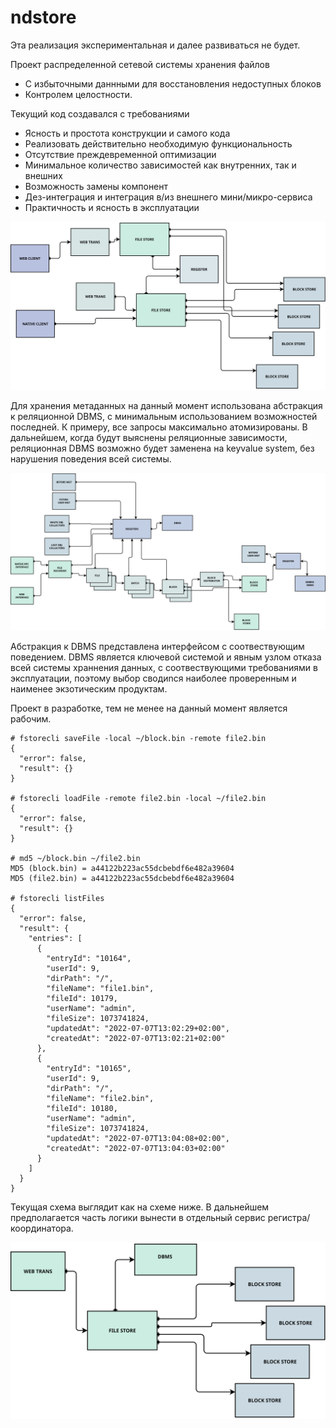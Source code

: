 # ndstore

Эта реализация экспериментальная  и далее развиваться не будет.


Проект распределенной сетевой системы хранения файлов 
- С избыточными даннными для восстановления недоступных блоков 
- Контролем целостности.

Текущий код создавался с требованиями
- Ясность и простота конструкции и самого кода
- Реализовать действительно необходимую функциональность
- Отсутствие преждевременной оптимизации 
- Минимальное количество зависимостей как внутренних, так и внешних
- Возможность замены компонент
- Дез-интеграция и интеграция в/из внешнего мини/микро-сервиса
- Практичность и ясность в эксплуатации

![](/docs/toplev-draft1.svg?raw=true "Полная схема")


Для хранения метаданных на данный момент использована абстракция к реляционной DBMS, 
с минимальным использованием возможностей последней. К примеру, все запросы максимально атомизированы.
В дальнейшем, когда будут выяснены реляционные зависимости, 
реляционная DBMS возможно будет заменена на keyvalue system, без нарушения поведения всей системы.

![](/docs//conc-draft.svg?raw=true "Упрощенная объектная схема схема")

Абстракция к DBMS представлена интерфейсом с соотвествующим поведением.
DBMS является ключевой системой и явным узлом отказа всей системы храннения данных, 
с соотвествующими требованиями в эксплуатации, поэтому выбор сводиnся наиболее проверенным 
и наименее экзотическим продуктам.

Проект в разработке, тем не менее на данный момент является рабочим.

```
# fstorecli saveFile -local ~/block.bin -remote file2.bin
{
  "error": false,
  "result": {}
}

# fstorecli loadFile -remote file2.bin -local ~/file2.bin
{
  "error": false,
  "result": {}
}

# md5 ~/block.bin ~/file2.bin 
MD5 (block.bin) = a44122b223ac55dcbebdf6e482a39604
MD5 (file2.bin) = a44122b223ac55dcbebdf6e482a39604

# fstorecli listFiles
{
  "error": false,
  "result": {
    "entries": [
      {
        "entryId": "10164",
        "userId": 9,
        "dirPath": "/",
        "fileName": "file1.bin",
        "fileId": 10179,
        "userName": "admin",
        "fileSize": 1073741824,
        "updatedAt": "2022-07-07T13:02:29+02:00",
        "createdAt": "2022-07-07T13:02:21+02:00"
      },
      {
        "entryId": "10165",
        "userId": 9,
        "dirPath": "/",
        "fileName": "file2.bin",
        "fileId": 10180,
        "userName": "admin",
        "fileSize": 1073741824,
        "updatedAt": "2022-07-07T13:04:08+02:00",
        "createdAt": "2022-07-07T13:04:03+02:00"
      }
    ]
  }
}
```

Текущая схема выглядит как на схеме ниже. В дальнейшем предполагается часть логики вынести в отдельный сервис регистра/координатора. 

![](/docs/toplev-draft0.svg?raw=true "Рабочая схема")


